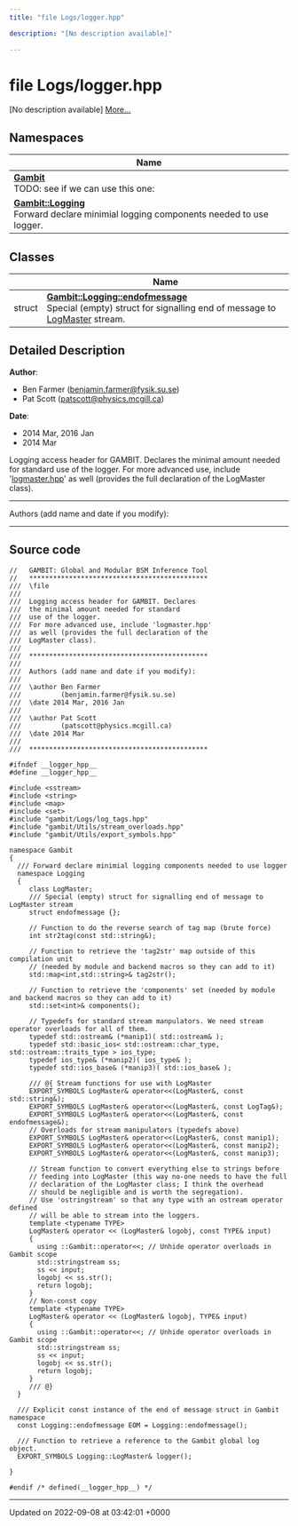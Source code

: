```yaml
---
title: "file Logs/logger.hpp"

description: "[No description available]"

---
```


# file Logs/logger.hpp

[No description available] [More...](#detailed-description)

## Namespaces

| Name           |
| -------------- |
| **[Gambit](/documentation/code/namespaces/namespacegambit/)** <br>TODO: see if we can use this one:  |
| **[Gambit::Logging](/documentation/code/namespaces/namespacegambit_1_1logging/)** <br>Forward declare minimial logging components needed to use logger.  |

## Classes

|                | Name           |
| -------------- | -------------- |
| struct | **[Gambit::Logging::endofmessage](/documentation/code/classes/structgambit_1_1logging_1_1endofmessage/)** <br>Special (empty) struct for signalling end of message to [LogMaster]() stream.  |

## Detailed Description


**Author**: 

  * Ben Farmer ([benjamin.farmer@fysik.su.se](mailto:benjamin.farmer@fysik.su.se)) 
  * Pat Scott ([patscott@physics.mcgill.ca](mailto:patscott@physics.mcgill.ca)) 


**Date**: 

  * 2014 Mar, 2016 Jan
  * 2014 Mar


Logging access header for GAMBIT. Declares the minimal amount needed for standard use of the logger. For more advanced use, include '[logmaster.hpp](/documentation/code/files/logmaster_8hpp/#file-logs-logmaster-hpp)' as well (provides the full declaration of the LogMaster class).



------------------

Authors (add name and date if you modify):



------------------




## Source code

```
//   GAMBIT: Global and Modular BSM Inference Tool
//   *********************************************
///  \file
///
///  Logging access header for GAMBIT. Declares
///  the minimal amount needed for standard
///  use of the logger.
///  For more advanced use, include 'logmaster.hpp'
///  as well (provides the full declaration of the
///  LogMaster class).
///
///  *********************************************
///
///  Authors (add name and date if you modify):
///
///  \author Ben Farmer
///          (benjamin.farmer@fysik.su.se)
///  \date 2014 Mar, 2016 Jan
///
///  \author Pat Scott
///          (patscott@physics.mcgill.ca)
///  \date 2014 Mar
///
///  *********************************************

#ifndef __logger_hpp__
#define __logger_hpp__

#include <sstream>
#include <string>
#include <map>
#include <set>
#include "gambit/Logs/log_tags.hpp"
#include "gambit/Utils/stream_overloads.hpp"
#include "gambit/Utils/export_symbols.hpp"

namespace Gambit
{
  /// Forward declare minimial logging components needed to use logger
  namespace Logging
  {
     class LogMaster;
     /// Special (empty) struct for signalling end of message to LogMaster stream
     struct endofmessage {};

     // Function to do the reverse search of tag map (brute force)
     int str2tag(const std::string&);

     // Function to retrieve the 'tag2str' map outside of this compilation unit
     // (needed by module and backend macros so they can add to it)
     std::map<int,std::string>& tag2str();

     // Function to retrieve the 'components' set (needed by module and backend macros so they can add to it)
     std::set<int>& components();

     // Typedefs for standard stream manpulators. We need stream operator overloads for all of them.
     typedef std::ostream& (*manip1)( std::ostream& );
     typedef std::basic_ios< std::ostream::char_type, std::ostream::traits_type > ios_type;
     typedef ios_type& (*manip2)( ios_type& );
     typedef std::ios_base& (*manip3)( std::ios_base& );

     /// @{ Stream functions for use with LogMaster
     EXPORT_SYMBOLS LogMaster& operator<<(LogMaster&, const std::string&);
     EXPORT_SYMBOLS LogMaster& operator<<(LogMaster&, const LogTag&);
     EXPORT_SYMBOLS LogMaster& operator<<(LogMaster&, const endofmessage&);
     // Overloads for stream manipulators (typedefs above)
     EXPORT_SYMBOLS LogMaster& operator<<(LogMaster&, const manip1);
     EXPORT_SYMBOLS LogMaster& operator<<(LogMaster&, const manip2);
     EXPORT_SYMBOLS LogMaster& operator<<(LogMaster&, const manip3);

     // Stream function to convert everything else to strings before
     // feeding into LogMaster (this way no-one needs to have the full
     // declaration of the LogMaster class; I think the overhead
     // should be negligible and is worth the segregation).
     // Use 'ostringstream' so that any type with an ostream operator defined
     // will be able to stream into the loggers.
     template <typename TYPE>
     LogMaster& operator << (LogMaster& logobj, const TYPE& input)
     {
       using ::Gambit::operator<<; // Unhide operator overloads in Gambit scope
       std::stringstream ss;
       ss << input;
       logobj << ss.str();
       return logobj;
     }
     // Non-const copy
     template <typename TYPE>
     LogMaster& operator << (LogMaster& logobj, TYPE& input)
     {
       using ::Gambit::operator<<; // Unhide operator overloads in Gambit scope
       std::stringstream ss;
       ss << input;
       logobj << ss.str();
       return logobj;
     }
     /// @}
  }

  /// Explicit const instance of the end of message struct in Gambit namespace
  const Logging::endofmessage EOM = Logging::endofmessage();

  /// Function to retrieve a reference to the Gambit global log object.
  EXPORT_SYMBOLS Logging::LogMaster& logger();

}

#endif /* defined(__logger_hpp__) */
```


-------------------------------

Updated on 2022-09-08 at 03:42:01 +0000
